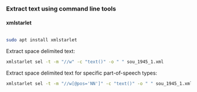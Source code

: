 ### Extract text using command line tools

#### xmlstarlet

```bash

sudo apt install xmlstarlet

```

Extract space delimited text:

```bash
xmlstarlet sel -t -m "//w" -c "text()" -o " " sou_1945_1.xml
```

Extract space delimited text for specific part-of-speech types:

```bash
xmlstarlet sel -t -m "//w[@pos='NN']" -c "text()" -o " " sou_1945_1.xml
```

